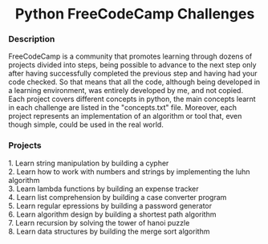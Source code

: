 <h1 align="center"> Python FreeCodeCamp Challenges </h1>

<h3 align="left"> Description </h3>
FreeCodeCamp is a community that promotes learning through dozens of projects divided into steps, being possible to advance to the next step only after having successfully completed the previous step and having had your code checked. So that means that all the code, although being developed in a learning environment, was entirely developed by me, and not copied.
<br>
Each project covers different concepts in python, the main concepts learnt in each challenge are listed in the "concepts.txt" file. Moreover, each project represents an implementation of an algorithm or tool that, even though simple, could be used in the real world.

<h3 align="left"> Projects </h3>
1. Learn string manipulation by building a cypher<br>
2. Learn how to work with numbers and strings by implementing the luhn algorithm<br>
3. Learn lambda functions by building an expense tracker<br>
4. Learn list comprehension by building a case converter program<br>
5. Learn regular epressions by building a password generator<br>
6. Learn algorithm design by building a shortest path algorithm<br>
7. Learn recursion by solving the tower of hanoi puzzle<br>
8. Learn data structures by building the merge sort algorithm<br>